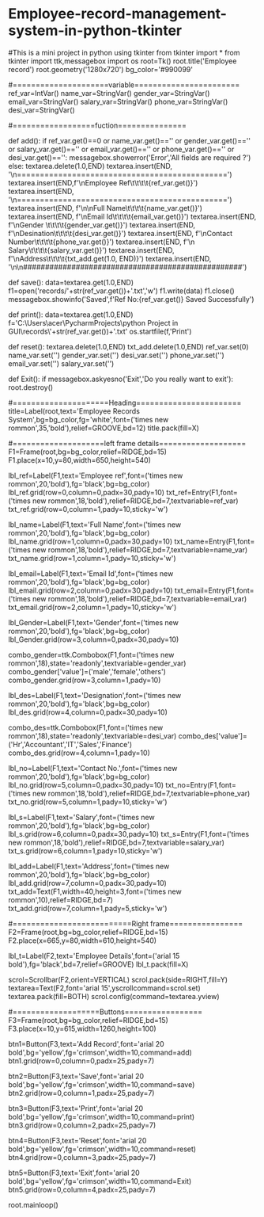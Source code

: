 # Employee-record-management-system-in-python-tkinter
#This is a mini project in python using tkinter
from tkinter import *
from tkinter import ttk,messagebox
import os
root=Tk()
root.title('Employee record')
root.geometry('1280x720')
bg_color='#990099'

#=====================variable=======================
ref_var=IntVar()
name_var=StringVar()
gender_var=StringVar()
email_var=StringVar()
salary_var=StringVar()
phone_var=StringVar()
desi_var=StringVar()

#==================fuction===============

def add():
    if ref_var.get()==0 or name_var.get()=='' or gender_var.get()=='' or salary_var.get()=='' or email_var.get()=='' or phone_var.get()=='' or desi_var.get()=='':
        messagebox.showerror('Error','All fields are required ?')
    else:
        textarea.delete(1.0,END)
        textarea.insert(END, '\n==============================================')
        textarea.insert(END,f'\nEmployee Ref\t\t\t\t{ref_var.get()}')
        textarea.insert(END, '\n==============================================')
        textarea.insert(END, f'\n\nFull Name\t\t\t\t{name_var.get()}')
        textarea.insert(END, f'\nEmail Id\t\t\t\t{email_var.get()}')
        textarea.insert(END, f'\nGender \t\t\t\t{gender_var.get()}')
        textarea.insert(END, f'\nDesination\t\t\t\t{desi_var.get()}')
        textarea.insert(END, f'\nContact Number\t\t\t\t{phone_var.get()}')
        textarea.insert(END, f'\n   Salary\t\t\t\t{salary_var.get()}')
        textarea.insert(END, f'\nAddress\t\t\t\t{txt_add.get(1.0, END)}')
        textarea.insert(END, '\n\n##################################################')

def save():
    data=textarea.get(1.0,END)
    f1=open('records/'+str(ref_var.get())+'.txt','w')
    f1.write(data)
    f1.close()
    messagebox.showinfo('Saved',f'Ref No:{ref_var.get()} Saved Successfully')

def print():
    data=textarea.get(1.0,END)
    f='C:\\Users\\acer\\PycharmProjects\\python Project in GUI\\records\\'+str(ref_var.get())+'.txt'
    os.startfile(f,'Print')

def reset():
    textarea.delete(1.0,END)
    txt_add.delete(1.0,END)
    ref_var.set(0)
    name_var.set('')
    gender_var.set('')
    desi_var.set('')
    phone_var.set('')
    email_var.set('')
    salary_var.set('')

def Exit():
    if messagebox.askyesno('Exit','Do you really want to exit'):
        root.destroy()


#=====================Heading=======================
title=Label(root,text='Employee Records System',bg=bg_color,fg='white',font=('times new rommon',35,'bold'),relief=GROOVE,bd=12)
title.pack(fill=X)

#====================left frame details===================
F1=Frame(root,bg=bg_color,relief=RIDGE,bd=15)
F1.place(x=10,y=80,width=650,height=540)

lbl_ref=Label(F1,text='Employee ref',font=('times new rommon',20,'bold'),fg='black',bg=bg_color)
lbl_ref.grid(row=0,column=0,padx=30,pady=10)
txt_ref=Entry(F1,font=('times new rommon',18,'bold'),relief=RIDGE,bd=7,textvariable=ref_var)
txt_ref.grid(row=0,column=1,pady=10,sticky='w')

lbl_name=Label(F1,text='Full Name',font=('times new rommon',20,'bold'),fg='black',bg=bg_color)
lbl_name.grid(row=1,column=0,padx=30,pady=10)
txt_name=Entry(F1,font=('times new rommon',18,'bold'),relief=RIDGE,bd=7,textvariable=name_var)
txt_name.grid(row=1,column=1,pady=10,sticky='w')

lbl_email=Label(F1,text='Email Id',font=('times new rommon',20,'bold'),fg='black',bg=bg_color)
lbl_email.grid(row=2,column=0,padx=30,pady=10)
txt_email=Entry(F1,font=('times new rommon',18,'bold'),relief=RIDGE,bd=7,textvariable=email_var)
txt_email.grid(row=2,column=1,pady=10,sticky='w')

lbl_Gender=Label(F1,text='Gender',font=('times new rommon',20,'bold'),fg='black',bg=bg_color)
lbl_Gender.grid(row=3,column=0,padx=30,pady=10)

combo_gender=ttk.Combobox(F1,font=('times new rommon',18),state='readonly',textvariable=gender_var)
combo_gender['value']=('male','female','others')
combo_gender.grid(row=3,column=1,pady=10)

lbl_des=Label(F1,text='Designation',font=('times new rommon',20,'bold'),fg='black',bg=bg_color)
lbl_des.grid(row=4,column=0,padx=30,pady=10)

combo_des=ttk.Combobox(F1,font=('times new rommon',18),state='readonly',textvariable=desi_var)
combo_des['value']=('Hr','Accountant','IT','Sales','Finance')
combo_des.grid(row=4,column=1,pady=10)

lbl_no=Label(F1,text='Contact No.',font=('times new rommon',20,'bold'),fg='black',bg=bg_color)
lbl_no.grid(row=5,column=0,padx=30,pady=10)
txt_no=Entry(F1,font=('times new rommon',18,'bold'),relief=RIDGE,bd=7,textvariable=phone_var)
txt_no.grid(row=5,column=1,pady=10,sticky='w')

lbl_s=Label(F1,text='Salary',font=('times new rommon',20,'bold'),fg='black',bg=bg_color)
lbl_s.grid(row=6,column=0,padx=30,pady=10)
txt_s=Entry(F1,font=('times new rommon',18,'bold'),relief=RIDGE,bd=7,textvariable=salary_var)
txt_s.grid(row=6,column=1,pady=10,sticky='w')

lbl_add=Label(F1,text='Address',font=('times new rommon',20,'bold'),fg='black',bg=bg_color)
lbl_add.grid(row=7,column=0,padx=30,pady=10)
txt_add=Text(F1,width=40,height=3,font=('times new rommon',10),relief=RIDGE,bd=7)
txt_add.grid(row=7,column=1,pady=5,sticky='w')

#==========================Right frame================
F2=Frame(root,bg=bg_color,relief=RIDGE,bd=15)
F2.place(x=665,y=80,width=610,height=540)

lbl_t=Label(F2,text='Employee Details',font=('arial 15 bold'),fg='black',bd=7,relief=GROOVE)
lbl_t.pack(fill=X)

scrol=Scrollbar(F2,orient=VERTICAL)
scrol.pack(side=RIGHT,fill=Y)
textarea=Text(F2,font='arial 15',yscrollcommand=scrol.set)
textarea.pack(fill=BOTH)
scrol.config(command=textarea.yview)

#===================Buttons=================
F3=Frame(root,bg=bg_color,relief=RIDGE,bd=15)
F3.place(x=10,y=615,width=1260,height=100)

btn1=Button(F3,text='Add Record',font='arial 20 bold',bg='yellow',fg='crimson',width=10,command=add)
btn1.grid(row=0,column=0,padx=25,pady=7)

btn2=Button(F3,text='Save',font='arial 20 bold',bg='yellow',fg='crimson',width=10,command=save)
btn2.grid(row=0,column=1,padx=25,pady=7)

btn3=Button(F3,text='Print',font='arial 20 bold',bg='yellow',fg='crimson',width=10,command=print)
btn3.grid(row=0,column=2,padx=25,pady=7)

btn4=Button(F3,text='Reset',font='arial 20 bold',bg='yellow',fg='crimson',width=10,command=reset)
btn4.grid(row=0,column=3,padx=25,pady=7)

btn5=Button(F3,text='Exit',font='arial 20 bold',bg='yellow',fg='crimson',width=10,command=Exit)
btn5.grid(row=0,column=4,padx=25,pady=7)

root.mainloop()
